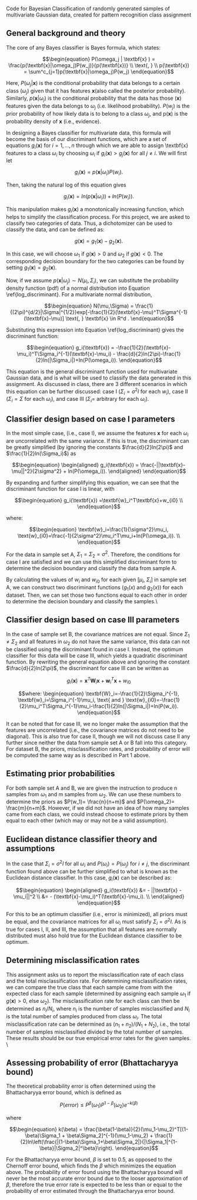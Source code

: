 Code for Bayesian Classification of randomly generated samples of multivariate Gaussian data, created for pattern recognition class assignment


## General background and theory

The core of any Bayes classifier is Bayes formula, which states:
```math
\begin{equation}
        P(\omega_j | \textbf{x} ) = \frac{p(\textbf{x}|\omega_j)P(w_j)}{p(\textbf{x})} \\   
        \text{,    } \\
        p(\textbf{x}) = \sum^c_{j=1}p(\textbf{x}|\omega_j)P(w_j)

\end{equation}
```

Here, $P(\omega_j | \textbf{x} )$ is the conditional probability that data belongs to a certain class ($\omega_j$) given that it has features $\textbf{x}$(also called the posterior probability). Similarly, $p(\textbf{x}|\omega_j)$ is the conditional probability that the data has those ($\textbf{x}$) features given the data belongs to $\omega_j$ (i.e. likelihood probability). $P(w_j)$ is the prior probability of how likely data is to belong to a class $\omega_j$, and p($\textbf{x}$) is the probability density of $\textbf{x}$ (i.e., evidence). 

In designing a Bayes classifier for multivariate data, this formula will become the basis of our discriminant functions, which are a set of equations $g_i(\textbf{x})$ for $i=1,...,n$ through which we are able to assign \textbf{x} features to a class $\omega_i$ by choosing $\omega_i$ if $g_i(\textbf{x})> g_j(\textbf{x})$ for all $j \neq i$. We will first let 
```math
\begin{equation}
    g_i(\textbf{x}) = p(\textbf{x}|\omega_i)P(w_i).
\end{equation}
```
Then, taking the natural log of this equation gives 
```math
\begin{equation}
    g_i(\textbf{x}) = ln(p(\textbf{x}|\omega_i)) + ln(P(w_i)).
\end{equation}
```
This manipulation makes $g_i(\textbf{x})$ a monotonically increasing function, which helps to simplify the classification process. For this project, we are asked to classify two categories of data. Thus, a dichotomizer can be used to classify the data, and can be defined as:
```math
\begin{equation}
    g(\textbf{x}) = g_1(\textbf{x}) - g_2(\textbf{x}).
\end{equation}
```
In this case, we will choose $\omega_1$ if $g(\textbf{x})>0$ and $\omega_2$ if $g(\textbf{x})<0$. The corresponding decision boundary for the two categories can be found by setting $g_1(\textbf{x}) = g_2(\textbf{x})$.

Now, if we assume $p(\textbf{x}|\omega_j) \sim N(\mu_i,\Sigma_i)$, we can substitute the probability density function (pdf) of a normal distribution into Equation \ref{log_discriminant}. For a multivariate normal distribution,
```math
\begin{equation}
    N(\mu,\Sigma) = \frac{1}{(2\pi)^{d/2}|\Sigma|^{1/2}}exp[-\frac{1}{2}(\textbf{x}-\mu)^T\Sigma^{-1}(\textbf{x}-\mu)] \text{, } \textbf{x} \in R^d .
\end{equation}
```
Substituting this expression into Equation \ref{log_discriminant} gives the discriminant function:
```math
\begin{equation}
    g_i(\textbf{x}) = -\frac{1}{2}(\textbf{x}-\mu_i)^T\Sigma_i^{-1}(\textbf{x}-\mu_i) - \frac{d}{2}ln(2\pi)-\frac{1}{2}ln(|\Sigma_i|)+ln(P(\omega_i)).
\end{equation}
```
This equation is the general discriminant function used for multivariate Gaussian data, and is what will be used to classify the data generated in this assignment. As discussed in class, there are 3 different scenarios in which this equation can be further discussed: case I ($\Sigma_i = \sigma^2I$ for each $w_i$), case II ($\Sigma_i = \Sigma$ for each $\omega_i$), and case III ($\Sigma_i =$ arbitrary for each $\omega_i$). 

## Classifier design based on case I parameters

In the most simple case, (i.e., case I), we assume the features $\textbf{x}$ for each $\omega_i$ are uncorrelated with the same variance. If this is true, the discriminant can be greatly simplified (by ignoring the constants $\frac{d}{2}ln(2\pi)$ and $\frac{1}{2}ln(\Sigma_i)$) as  
```math
\begin{equation}
    \begin{aligned}
        g_i(\textbf{x}) = \frac{-||\textbf{x}-\mu||^2}{2\sigma^2} + ln(P(\omega_i)).
    \end{aligned}
\end{equation}
```
By expanding and further simplifying this equation, we can see that the discriminant function for case I is linear, with 
```math
\begin{equation}
    g_i(\textbf{x}) =\textbf{w}_i^T\textbf{x}+w_{i0} \\
\end{equation}
```
where: 
```math          
\begin{equation}
 \textbf{w}_i=\frac{1}{\sigma^2}\mu_i, \text{w}_{i0}=\frac{-1}{2\sigma^2}\mu_i^T\mu_i+ln(P(\omega_i)). \\
\end{equation}
```
For the data in sample set A, $\Sigma_1 = \Sigma_2 = \sigma^2$. Therefore, the conditions for case I are satisfied and we can use this simplified discriminant form to determine the decision boundary and classify the data from sample A. 

By calculating the values of $w_i$ and $w_{i0}$ for each given [$\mu_i$, $\Sigma_i$] in sample set A, we can construct two discriminant functions ($g_1(x)$ and $g_2(x)$) for each dataset. Then, we can set those two functions equal to each other in order to determine the decision boundary and classify the samples.\\

## Classifier design based on case III parameters

In the case of sample set B, the covariance matrices are not equal. Since $\Sigma_1 \neq \Sigma_2$ and all features in $\omega_2$ do not have the same variance, this data can not be classified using the discriminant found in case I. Instead, the optimum classifier for this data will be case III, which yields a quadratic discriminant function. By rewriting the general equation above and ignoring the constant $\frac{d}{2}ln(2\pi)$, the discriminant for case III can be written as

```math
\begin{equation}
    g_i(\textbf{x})=\textbf{x}^T\textbf{W}_i\textbf{x} + \textbf{w}_i^T\textbf{x}+w_{i0}
    \label{caseIII}
\end{equation}
```
```math
where: 
\begin{equation}
\textbf{W}_i=-\frac{1}{2}\Sigma_i^{-1}, \textbf{w}_i=\Sigma_i^{-1}\mu_i, \text{  and  } \text{w}_{i0}=-\frac{1}{2}\mu_i^T\Sigma_i^{-1}\mu_i-\frac{1}{2}ln(|\Sigma_i|)+ln(P(w_i)).
\end{equation}
```
It can be noted that for case III, we no longer make the assumption that the features are uncorrelated (i.e., the covariance matrices do not need to be diagonal). This is also true for case II, though we will not discuss case II any further since neither the data from sample set A or B fall into this category. For dataset B, the priors, misclassification rates, and probability of error will be computed the same way as is described in Part 1 above. 


## Estimating prior probabilities

For both sample set A and B, we are given the instruction to produce n samples from $\omega_1$ and m samples from $\omega_2$. We can use these numbers to determine the priors as $P(w_1)= \frac{n}{n+m}$ and $P(\omega_2)= \frac{m}{n+m}$. However, if we did not have an idea of how many samples came from each class, we could instead choose to estimate priors by them equal to each other (which may or may not be a valid assumption). 


## Euclidean distance classifier theory and assumptions

In the case that $\Sigma_i=\sigma^2I$ for all $\omega_i$ and $P(\omega_i)=P(\omega_j)$ for $i\neq j$, the discriminant function found above can be further simplified to what is known as the Euclidean distance classifier. In this case, $g_i(\textbf{x})$ can be described as:

```math
\begin{equation}
\begin{aligned}
     g_i(\textbf{x}) &= - ||\textbf{x} -\mu_i||^2 \\
     &= - (\textbf{x}-\mu_i)^T(\textbf{x}-\mu_i). \\
\end{aligned}
\end{equation}
```
For this to be an optimum classifier (i.e., error is minimized), all priors must be equal, and the covariance matrices for all $\omega_i$ must satisfy $\Sigma_i=\sigma^2I$. As is true for cases I, II, and III, the assumption that all features are normally distributed must also hold true for the Euclidean distance classifier to be optimum.


## Determining misclassification rates

This assignment asks us to report the misclassification rate of each class and the total misclassification rate. For determining misclassification rates, we can compare the true class that each sample came from with the expected class for each sample (determined by assigning each sample $\omega_1$ if $g(\textbf{x})>0$, else $\omega_2$). The misclassification rate for each class can then be determined as $n_i/N_i$, where $n_i$ is the number of samples misclassified and $N_i$ is the total number of samples produced from class $\omega_i$. The total misclassification rate can be determined as $(n_1 + n_2)/(N_1+N_2)$, i.e., the total number of samples misclassified divided by the total number of samples. These results should be our true empirical error rates for the given samples. \\

## Assessing probability of error (Bhattacharyya bound)

The theoretical probability error is often determined using the Bhattacharyya error bound, which is defined as 
```math
\begin{equation}
    P(error) \leq P^{\beta}(\omega_1)P^{1-\beta}(\omega_2)e^{-k(\beta)}
\end{equation}
```
where
```math
\begin{equation}
    k(\beta) = \frac{\beta(1-\beta)}{2}(\mu_1-\mu_2)^T[(1-\beta)\Sigma_1 + \beta\Sigma_2]^{-1}(\mu_1-\mu_2) + \frac{1}{2}ln\left(\frac{|(1-\beta)\Sigma_1+\beta\Sigma_2|}{|\Sigma_1|^{1-\beta}|\Sigma_2|^\beta}\right).
\end{equation}
```
For the Bhattacharyya error bound, $\beta$ is set to 0.5, as opposed to the Chernoff error bound, which finds the $\beta$ which minimizes the equation above. The probability of error found using the Bhattacharyya bound will never be the most accurate error bound due to the looser approximation of $\beta$, therefore the true error rate is expected to be less than or equal to the probability of error estimated through the Bhattacharyya error bound. 





